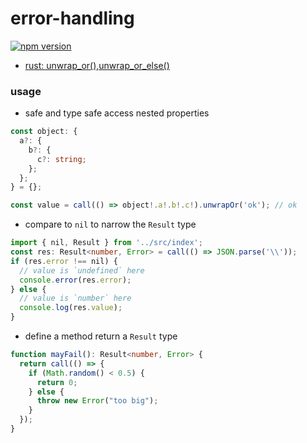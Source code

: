 # error-handling
[![npm version](https://badge.fury.io/js/%40nanlei%2Ferror-handling.svg)](https://badge.fury.io/js/%40nanlei%2Ferror-handling)
- [rust: unwrap_or(),unwrap_or_else()](https://learning-rust.github.io/docs/e4.unwrap_and_expect.html)

### usage
- safe and type safe access nested properties
```typescript
const object: {
  a?: {
    b?: {
      c?: string;
    };
  };
} = {};

const value = call(() => object!.a!.b!.c!).unwrapOr('ok'); // ok
```
- compare to `nil` to narrow the `Result` type
```typescript
import { nil, Result } from '../src/index';
const res: Result<number, Error> = call(() => JSON.parse('\\'));
if (res.error !== nil) {
  // value is `undefined` here
  console.error(res.error);
} else {
  // value is `number` here
  console.log(res.value);
}
```
- define a method return a `Result` type
```typescript
function mayFail(): Result<number, Error> {
  return call(() => {
    if (Math.random() < 0.5) {
      return 0;
    } else {
      throw new Error("too big");
    }
  });
}
```